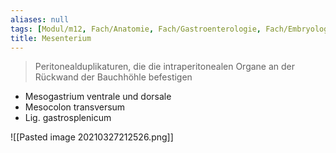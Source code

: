 ```yaml
---
aliases: null
tags: [Modul/m12, Fach/Anatomie, Fach/Gastroenterologie, Fach/Embryologie]
title: Mesenterium
---
```

> Peritonealduplikaturen, die die intraperitonealen Organe an der Rückwand der Bauchhöhle befestigen  

- Mesogastrium ventrale und dorsale
- Mesocolon transversum
- Lig. gastrosplenicum


![[Pasted image 20210327212526.png]]
